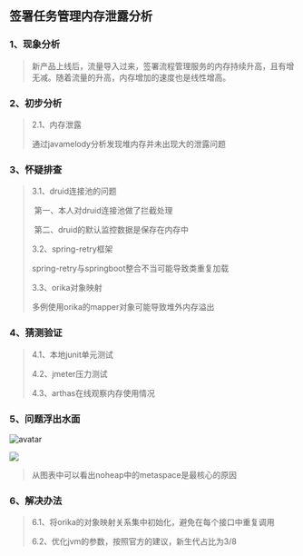 ## 签署任务管理内存泄露分析

### 1、现象分析

> 新产品上线后，流量导入过来，签署流程管理服务的内存持续升高，且有增无减。随着流量的升高，内存增加的速度也是线性增高。

### 2、初步分析

> 2.1、内存泄露
>
>   通过javamelody分析发现堆内存并未出现大的泄露问题



### 3、怀疑排查

> 3.1、druid连接池的问题
>
> ​    第一、本人对druid连接池做了拦截处理
>
> ​    第二、druid的默认监控数据是保存在内存中
>
> 3.2、spring-retry框架
>
>    spring-retry与springboot整合不当可能导致类重复加载
>
> 3.3、orika对象映射
>
>   多例使用orika的mapper对象可能导致堆外内存溢出



### 4、猜测验证

> 4.1、本地junit单元测试
>
> 4.2、jmeter压力测试
>
> 4.3、arthas在线观察内存使用情况



### 5、问题浮出水面

![avatar](C:\Users\tsign\Desktop\内存\1949.png)



![](C:\Users\tsign\Desktop\内存\QQ截图20190322185239.png)

> 从图表中可以看出noheap中的metaspace是最核心的原因
>
>



### 6、解决办法

> 6.1、将orika的对象映射关系集中初始化，避免在每个接口中重复调用
>
> 6.2、优化jvm的参数，按照官方的建议，新生代占比为3/8